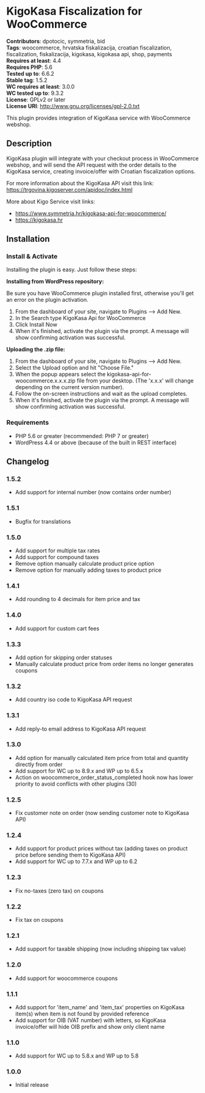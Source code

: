 # KigoKasa Fiscalization for WooCommerce

**Contributors**: dpotocic, symmetria, bid  
**Tags**: woocommerce, hrvatska fiskalizacija, croatian fiscalization, fiscalization, fiskalizacija, kigokasa, kigokasa api, shop, payments  
**Requires at least**: 4.4  
**Requires PHP**: 5.6  
**Tested up to**: 6.6.2  
**Stable tag**: 1.5.2  
**WC requires at least**: 3.0.0  
**WC tested up to**: 9.3.2  
**License**: GPLv2 or later  
**License URI**: http://www.gnu.org/licenses/gpl-2.0.txt

This plugin provides integration of KigoKasa service with WooCommerce webshop.

## Description

KigoKasa plugin will integrate with your checkout process in WooCommerce webshop, and will send the API request with
the order details to the KigoKasa service, creating invoice/offer with Croatian fiscalization options.

For more information about the KigoKasa API visit this link: https://trgovina.kigoserver.com/apidoc/index.html

More about Kigo Service visit links:
* https://www.symmetria.hr/kigokasa-api-for-woocommerce/
* https://kigokasa.hr

## Installation

### Install & Activate

Installing the plugin is easy. Just follow these steps:

**Installing from WordPress repository:**

Be sure you have WooCommerce plugin installed first, otherwise you'll get an error on the plugin activation.

1. From the dashboard of your site, navigate to Plugins --> Add New.
2. In the Search type KigoKasa Api for WooCommerce
3. Click Install Now
4. When it's finished, activate the plugin via the prompt. A message will show confirming activation was successful.

**Uploading the .zip file:**

1. From the dashboard of your site, navigate to Plugins --> Add New.
2. Select the Upload option and hit "Choose File."
3. When the popup appears select the kigokasa-api-for-woocommerce.x.x.x.zip file from your desktop. (The 'x.x.x' will change depending on the current version number).
4. Follow the on-screen instructions and wait as the upload completes.
5. When it's finished, activate the plugin via the prompt. A message will show confirming activation was successful.

### Requirements

* PHP 5.6 or greater (recommended: PHP 7 or greater)
* WordPress 4.4 or above (because of the built in REST interface)

## Changelog

### 1.5.2
* Add support for internal number (now contains order number)

### 1.5.1
* Bugfix for translations

### 1.5.0

* Add support for multiple tax rates
* Add support for compound taxes
* Remove option manually calculate product price option
* Remove option for manually adding taxes to product price

### 1.4.1

* Add rounding to 4 decimals for item price and tax

### 1.4.0

* Add support for custom cart fees

### 1.3.3

* Add option for skipping order statuses
* Manually calculate product price from order items no longer generates coupons

### 1.3.2

* Add country iso code to KigoKasa API request

### 1.3.1

* Add reply-to email address to KigoKasa API request

### 1.3.0

* Add option for manually calculated item price from total and quantity directly from order
* Add support for WC up to 8.9.x and WP up to 6.5.x
* Action on woocommerce_order_status_completed hook now has lower priority to avoid conflicts with other plugins (30)

### 1.2.5

* Fix customer note on order (now sending customer note to KigoKasa API)

### 1.2.4

* Add support for product prices without tax (adding taxes on product price before sending them to KigoKasa API)
* Add support for WC up to 7.7.x and WP up to 6.2

### 1.2.3

* Fix no-taxes (zero tax) on coupons

### 1.2.2

* Fix tax on coupons

### 1.2.1

* Add support for taxable shipping (now including shipping tax value)

### 1.2.0

* Add support for woocommerce coupons

### 1.1.1

* Add support for 'item_name' and 'item_tax' properties on KigoKasa item(s) when item is not found by provided reference
* Add support for OIB (VAT number) with letters, so KigoKasa invoice/offer will hide OIB prefix and show only client name

### 1.1.0

* Add support for WC up to 5.8.x and WP up to 5.8

### 1.0.0

* Initial release